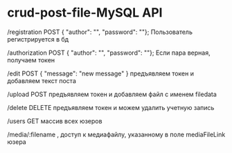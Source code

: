 # crud-post-file-MySQL API
/registration POST { "author": "", "password": ""};  Пользователь регистрируется в бд

/authorization  POST { "author": "", "password": ""};  Если пара верная, получаем токен

/edit POST { "message": "new message" } предъявляем  токен и добавляем текст поста

/upload POST предъявляем токен и добавляем файл с именем filedata

/delete DELETE предъявляем токен и можем удалить учетную запись

/users GET массив всех юзеров

/media/:filename , доступ к медиафайлу, указанному в поле mediaFileLink юзера
